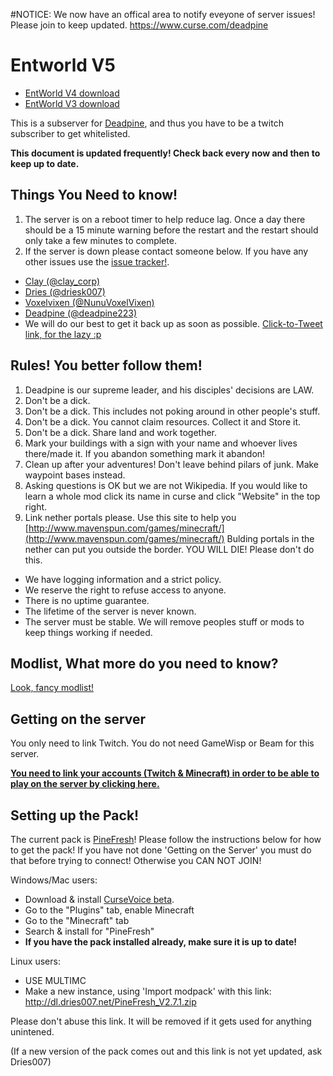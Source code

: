 #NOTICE: We now have an offical area to notify eveyone of server issues! Please join to keep updated. https://www.curse.com/deadpine

Entworld V5
=============

- [EntWorld V4 download](https://dl.dries007.net/EntWorld4_World_v4.2.1.7z)
- [EntWorld V3 download](https://dl.dries007.net/EntWorld3_World_v3.2.3.7z)

This is a subserver for [Deadpine](http://www.twitch.tv/deadpine), and thus you have to be a twitch subscriber to get whitelisted.

**This document is updated frequently! Check back every now and then to keep up to date.**

Things You Need to know!
------------------------

1. The server is on a reboot timer to help reduce lag. Once a day there should be a 15 minute warning before the restart and the restart should only take a few minutes to complete.
2. If the server is down please contact someone below. If you have any other issues use the [issue tracker!](https://github.com/Claycorp/EntWorld/issues).
 * [Clay (@clay_corp)](https://twitter.com/Clay_corp) 
 * [Dries (@driesk007) ](https://twitter.com/driesk007) 
 * [Voxelvixen (@NunuVoxelVixen)](https://twitter.com/NunuVoxelVixen) 
 * [Deadpine (@deadpine223)](https://twitter.com/deadpine223)
 * We will do our best to get it back up as soon as possible. [Click-to-Tweet link, for the lazy :p](http://ctt.ec/cqSfe)

Rules! You better follow them!
---------

1. Deadpine is our supreme leader, and his disciples' decisions are LAW.
2. Don't be a dick.
3. Don't be a dick. This includes not poking around in other people's stuff.
4. Don't be a dick. You cannot claim resources. Collect it and Store it.
5. Don't be a dick. Share land and work together.
6. Mark your buildings with a sign with your name and whoever lives there/made it. If you abandon something mark it abandon!
7. Clean up after your adventures! Don't leave behind pilars of junk. Make waypoint bases instead.
8. Asking questions is OK but we are not Wikipedia. If you would like to learn a whole mod click its name in curse and click "Website" in the top right.
9. Link nether portals please. Use this site to help you [http://www.mavenspun.com/games/minecraft/](http://www.mavenspun.com/games/minecraft/) Bulding portals in the nether can put you outside the border. YOU WILL DIE! Please don't do this.

- We have logging information and a strict policy.
- We reserve the right to refuse access to anyone.
- There is no uptime guarantee.
- The lifetime of the server is never known.
- The server must be stable. We will remove peoples stuff or mods to keep things working if needed.

Modlist, What more do you need to know?
-----------

[Look, fancy modlist!](/modlist.md)

Getting on the server
---------------------

You only need to link Twitch. You do not need GameWisp or Beam for this server.

**[You need to link your accounts (Twitch & Minecraft) in order to be able to play on the server by clicking here.](http://www.doubledoordev.net/?p=linking)**

Setting up the Pack!
--------

The current pack is [PineFresh](http://minecraft.curseforge.com/projects/pinefresh-1-9?gameCategorySlug=modpacks&projectID=238846)!
Please follow the instructions below for how to get the pack! If you have not done 'Getting on the Server' you must do that before trying to connect! Otherwise you CAN NOT JOIN!


Windows/Mac users: 
- Download & install [CurseVoice beta](http://beta.cursevoice.com/).
- Go to the "Plugins" tab, enable Minecraft
- Go to the "Minecraft" tab
- Search & install for "PineFresh"
- **If you have the pack installed already, make sure it is up to date!**

Linux users:
- USE MULTIMC
- Make a new instance, using 'Import modpack' with this link: http://dl.dries007.net/PineFresh_V2.7.1.zip

Please don't abuse this link. It will be removed if it gets used for anything unintened.

(If a new version of the pack comes out and this link is not yet updated, ask Dries007)
